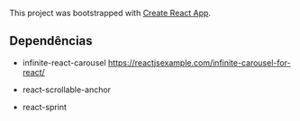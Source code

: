This project was bootstrapped with [Create React App](https://github.com/facebook/create-react-app).

## Dependências

- infinite-react-carousel
  https://reactjsexample.com/infinite-carousel-for-react/

- react-scrollable-anchor
- react-sprint
